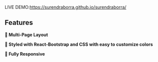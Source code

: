 

LIVE DEMO:https://surendraborra.github.io/surendraborra/
## Features

**📖 Multi-Page Layout**

**🎨 Styled with React-Bootstrap and CSS with easy to customize colors**

**📱 Fully Responsive**



